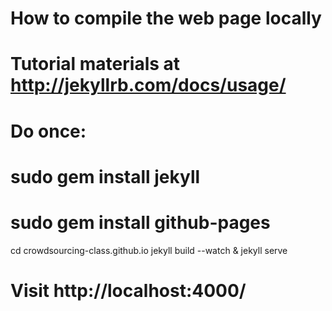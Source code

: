 How to compile the web page locally
==================================

# Tutorial materials at http://jekyllrb.com/docs/usage/

# Do once:
# sudo gem install jekyll
# sudo gem install github-pages

cd crowdsourcing-class.github.io
jekyll build --watch &
jekyll serve
# Visit http://localhost:4000/